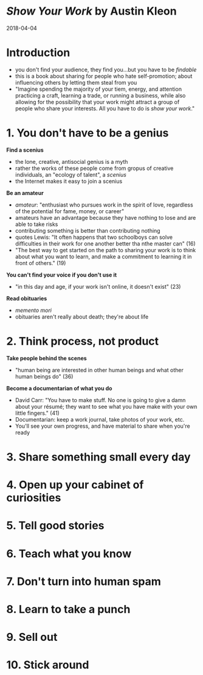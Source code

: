 # *Show Your Work* by Austin Kleon
2018-04-04

# Introduction
- you don't find your audience, they find you...but you have to be *findable*
- this is a book about sharing for people who hate self-promotion; about influencing others by letting them steal from you
- "Imagine spending the majority of your tiem, energy, and attention practicing a craft, learning a trade, or running a business, while also allowing for the possibility that your work might attract a group of people who share your interests. All you have to do is *show your work*."

# 1. You don't have to be a genius
**Find a scenius**
- the lone, creative, antisocial genius is a myth
- rather the works of these people come from gropus of creative individuals, an "ecology of talent", a *scenius*
- the Internet makes it easy to join a scenius

**Be an amateur**
- *amateur*: "enthusiast who pursues work in the spirit of love, regardless of the potential for fame, money, or career"
- amateurs have an advantage because they have nothing to lose and are able to take risks
- contributing something is better than contributing nothing
- quotes Lewis: "It often happens that two schoolboys can solve difficulties in their work for one another better tha nthe master can" (16)
- "The best way to get started on the path to sharing your work is to think about what you want to learn, and make a commitment to learning it in front of others." (19)

**You can't find your voice if you don't use it**
- "in this day and age, if your work isn't online, it doesn't exist" (23)

**Read obituaries**
- *memento mori*
- obituaries aren't really about death; they're about life


# 2. Think process, not product

**Take people behind the scenes**
- "human being are interested in other human beings and what other human beings do" (36)

**Become a documentarian of what you do**
- David Carr: "You have to make stuff. No one is going to give a damn about your résumé; they want to see what you have make with your own little fingers." (41)
- Documentarian: keep a work journal, take photos of your work, etc.
- You'll see your own progress, and have material to share when you're ready

# 3. Share something small every day


# 4. Open up your cabinet of curiosities


# 5. Tell good stories


# 6. Teach what you know


# 7. Don't turn into human spam


# 8. Learn to take a punch


# 9. Sell out


# 10. Stick around



